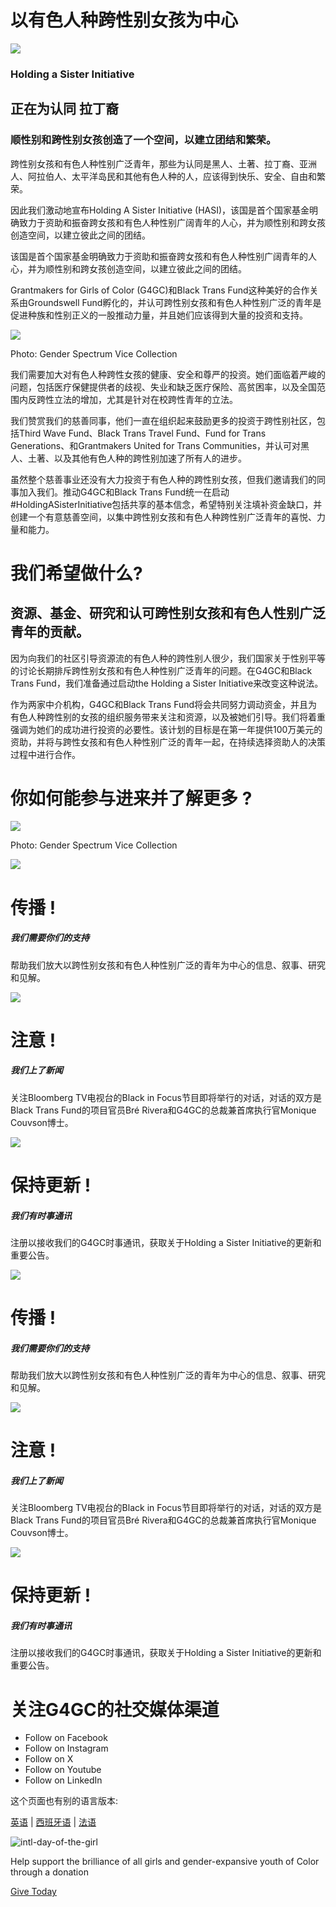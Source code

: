# 以有色人种跨性别女孩为中心

![](https://g4gc.org/wp-content/uploads/2022/11/21BC9B3B-6113-4869-91A4-3ECEFBEFC46B-1030x405-1.png)

### Holding a Sister Initiative

## 正在为认同 拉丁裔

### 顺性别和跨性别女孩创造了一个空间，以建立团结和繁荣。

跨性别女孩和有色人种性别广泛青年，那些为认同是黑人、土著、拉丁裔、亚洲人、阿拉伯人、太平洋岛民和其他有色人种的人，应该得到快乐、安全、自由和繁荣。

因此我们激动地宣布Holding A Sister Initiative (HASI)，该国是首个国家基金明确致力于资助和振奋跨女孩和有色人种性别广阔青年的人心，并为顺性别和跨女孩创造空间，以建立彼此之间的团结。

该国是首个国家基金明确致力于资助和振奋跨女孩和有色人种性别广阔青年的人心，并为顺性别和跨女孩创造空间，以建立彼此之间的团结。

Grantmakers for Girls of Color (G4GC)和Black Trans Fund这种美好的合作关系由Groundswell Fund孵化的，并认可跨性别女孩和有色人种性别广泛的青年是促进种族和性别正义的一股推动力量，并且她们应该得到大量的投资和支持。

![](https://g4gc.org/wp-content/uploads/2022/11/748B28EC-6EF3-4021-BC7D-EB0751954408-min.png)

Photo: Gender Spectrum Vice Collection

我们需要加大对有色人种跨性女孩的健康、安全和尊严的投资。她们面临着严峻的问题，包括医疗保健提供者的歧视、失业和缺乏医疗保险、高贫困率，以及全国范围内反跨性立法的增加，尤其是针对在校跨性青年的立法。

我们赞赏我们的慈善同事，他们一直在组织起来鼓励更多的投资于跨性别社区，包括Third Wave Fund、Black Trans Travel Fund、Fund for Trans Generations、和Grantmakers United for Trans Communities，并认可对黑人、土著、以及其他有色人种的跨性别加速了所有人的进步。

虽然整个慈善事业还没有大力投资于有色人种的跨性别女孩，但我们邀请我们的同事加入我们。推动G4GC和Black Trans Fund统一在启动#HoldingASisterInitiative包括共享的基本信念，希望特别关注填补资金缺口，并创建一个有意慈善空间，以集中跨性别女孩和有色人种跨性别广泛青年的喜悦、力量和能力。

# 我们希望做什么?

## 资源、基金、研究和认可跨性别女孩和有色人性别广泛青年的贡献。

因为向我们的社区引导资源流的有色人种的跨性别人很少，我们国家关于性别平等的讨论长期排斥跨性别女孩和有色人种性别广泛青年的问题。在G4GC和Black Trans Fund，我们准备通过启动the Holding a Sister Initiative来改变这种说法。

作为两家中介机构，G4GC和Black Trans Fund将会共同努力调动资金，并且为有色人种跨性别的女孩的组织服务带来关注和资源，以及被她们引导。我们将着重强调为她们的成功进行投资的必要性。该计划的目标是在第一年提供100万美元的资助，并将与跨性女孩和有色人种性别广泛的青年一起，在持续选择资助人的决策过程中进行合作。

# 你如何能参与进来并了解更多 ?

![](https://g4gc.org/wp-content/uploads/2022/11/5B103B18-AE15-40A0-A8C1-8CE78D26B437.png)

Photo: Gender Spectrum Vice Collection

![](https://g4gc.org/wp-content/uploads/2022/11/Grupo-129.png)

# 传播 !

##### **我们需要你们的支持**

帮助我们放大以跨性别女孩和有色人种性别广泛的青年为中心的信息、叙事、研究和见解。

![](https://g4gc.org/wp-content/uploads/2022/11/Grupo-129.png)

# 注意 !

##### 我们上了新闻

关注Bloomberg TV电视台的Black in Focus节目即将举行的对话，对话的双方是Black Trans Fund的项目官员Bré Rivera和G4GC的总裁兼首席执行官Monique Couvson博士。

![](https://g4gc.org/wp-content/uploads/2022/11/Grupo-129.png)

# 保持更新 !

##### 我们有时事通讯

注册以接收我们的G4GC时事通讯，获取关于Holding a Sister Initiative的更新和重要公告。

![](https://g4gc.org/wp-content/uploads/2022/11/Grupo-129.png)

# 传播 !

##### **我们需要你们的支持**

帮助我们放大以跨性别女孩和有色人种性别广泛的青年为中心的信息、叙事、研究和见解。

![](https://g4gc.org/wp-content/uploads/2022/11/Grupo-129.png)

# 注意 !

##### 我们上了新闻

关注Bloomberg TV电视台的Black in Focus节目即将举行的对话，对话的双方是Black Trans Fund的项目官员Bré Rivera和G4GC的总裁兼首席执行官Monique Couvson博士。

![](https://g4gc.org/wp-content/uploads/2022/11/Grupo-129.png)

# 保持更新 !

##### 我们有时事通讯

注册以接收我们的G4GC时事通讯，获取关于Holding a Sister Initiative的更新和重要公告。

# 关注G4GC的社交媒体渠道

- Follow on Facebook
- Follow on Instagram
- Follow on X
- Follow on Youtube
- Follow on LinkedIn

这个页面也有别的语言版本:

[英语](https://g4gc.org/holding-a-sister-initiative) | [西班牙语](https://g4gc.org/hasi-es) | [法语](https://g4gc.org/hasi-fr)

![intl-day-of-the-girl](https://g4gc.org/wp-content/uploads/2024/11/intl-day-of-the-girl-social-4.png)

Help support the brilliance of all girls and gender-expansive youth of Color through a donation

[Give Today](https://connect.clickandpledge.com/w/Form/13b58e95-ca12-4704-8a14-7acd63bca5ff)